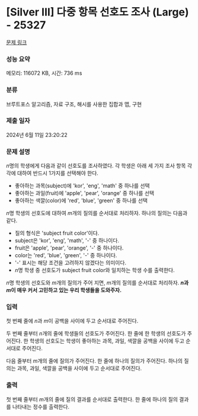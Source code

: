 # [Silver III] 다중 항목 선호도 조사 (Large) - 25327 

[문제 링크](https://www.acmicpc.net/problem/25327) 

### 성능 요약

메모리: 116072 KB, 시간: 736 ms

### 분류

브루트포스 알고리즘, 자료 구조, 해시를 사용한 집합과 맵, 구현

### 제출 일자

2024년 6월 11일 23:20:22

### 문제 설명

<p><em>n</em>명의 학생에게 다음과 같이 선호도를 조사하였다. 각 학생은 아래 세 가지 조사 항목 각각에 대하여 반드시 1가지를 선택해야 한다.</p>

<ul>
	<li>좋아하는 과목(subject)에 'kor', 'eng', 'math' 중 하나를 선택</li>
	<li>좋아하는 과일(fruit)에 'apple', 'pear', 'orange' 중 하나를 선택</li>
	<li>좋아하는 색깔(color)에 'red', 'blue', 'green' 중 하나를 선택</li>
</ul>

<p><em>n</em>명 학생의 선호도에 대하여 <em>m</em>개의 질의를 순서대로 처리하자. 하나의 질의는 다음과 같다.</p>

<ul>
	<li>질의 형식은 'subject fruit color'이다.</li>
	<li>subject은 'kor', 'eng', 'math', '-' 중 하나이다.</li>
	<li>fruit은 'apple', 'pear', 'orange', '-' 중 하나이다.</li>
	<li>color는 'red', 'blue', 'green', '-' 중 하나이다.</li>
	<li>'-' 표시는 해당 조건을 고려하지 않겠다는 의미이다.</li>
	<li><em>n</em>명 학생 중 선호도가 subject fruit color와 일치하는 학생 수를 출력한다.</li>
</ul>

<p><em>n</em>명 학생의 선호도와 <em>m</em>개의 질의가 주어 지면, <em>m</em>개의 질의를 순서대로 처리하자. <strong><em>n</em>과 <em>m</em>이 매우 커서 고민하고 있는 우리 학생들을 도와주자.</strong></p>

### 입력 

 <p>첫 번째 줄에 <em>n</em>과 <em>m</em>이 공백을 사이에 두고 순서대로 주어진다.</p>

<p>두 번째 줄부터 <em>n</em>개의 줄에 학생들의 선호도가 주어진다. 한 줄에 한 학생의 선호도가 주어진다. 한 학생의 선호도는 학생이 좋아하는 과목, 과일, 색깔을 공백을 사이에 두고 순서대로 주어진다. </p>

<p>다음 줄부터 <em>m</em>개의 줄에 질의가 주어진다. 한 줄에 하나의 질의가 주어진다. 하나의 질의는 과목, 과일, 색깔을 공백을 사이에 두고 순서대로 주어진다.</p>

### 출력 

 <p>첫 번째 줄부터 <em>m</em>개의 줄에 질의 결과를 순서대로 출력한다. 한 줄에 하나의 질의 결과를 나타내는 정수를 출력한다.</p>

